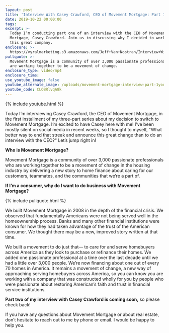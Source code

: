 ```yaml
---
layout: post
title: 'Interview With Casey Crawford, CEO of Movement Mortgage: Part 1'
date: 2019-10-22 00:00:00
tags:
excerpt: >-
  Today I’m conducting part one of an interview with the CEO of Movement
  Mortgage, Casey Crawford. Join us in discussing why I decided to work with
  this great company.
enclosure: >-
  https://vyralmarketing.s3.amazonaws.com/Jeff+Van+Nostran/Interview+With+Casey+Crawford%2C+CEO+of+Movement+Mortgage+Part+1.mp4
pullquote: >-
  Movement Mortgage is a community of over 3,000 passionate professionals who
  are working together to be a movement of change.
enclosure_type: video/mp4
enclosure_time:
use_youtube_image: false
youtube_alternate_image: /uploads/movement-mortgage-interview-part-1youtube.jpg
youtube_code: CLOBRlvqA8k
---
```


{% include youtube.html %}

Today I’m interviewing Casey Crawford, the CEO of Movement Mortgage, in the first installment of my three-part series about my decision to switch to Movement Mortgage. I’m excited to have Casey here with me\! I’ve been mostly silent on social media in recent weeks, so I thought to myself, "What better way to end that streak and announce this great change than to do an interview with the CEO?" Let’s jump right in\!

**Who is Movement Mortgage?**&nbsp;

Movement Mortgage is a community of over 3,000 passionate professionals who are working together to be a movement of change in the housing industry by delivering a new story to home finance about caring for our customers, teammates, and the communities that we’re a part of.&nbsp;

**If I’m a consumer, why do I want to do business with Movement Mortgage?**

{% include pullquote.html %}

We built Movement Mortgage in 2008 in the depth of the financial crisis. We observed that fundamentally Americans were not being served well in the homeownership process. Banks and many other financial institutions were known for how they had taken advantage of the trust of the American consumer. We thought there may be a new, improved story written at that time.&nbsp;

We built a movement to do just that— to care for and serve homebuyers across America as they look to purchase or refinance their homes. We added one passionate professional at a time over the last decade until we had a little over 3,000 people. We’re now financing about one out of every 70 homes in America. It remains a movement of change, a new way of approaching serving homebuyers across America, so you can know you are working with a company that was constructed wholly for you by people who were passionate about restoring American’s faith and trust in financial service institutions.&nbsp;

**Part two of my interview with Casey Crawford is coming soon,** so please check back\!

If you have any questions about Movement Mortgage or about real estate, don’t hesitate to reach out to me by phone or email. I would be happy to help you.